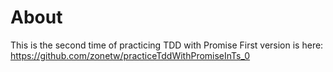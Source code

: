 # About
This is the second time of practicing TDD with Promise
First version is here: https://github.com/zonetw/practiceTddWithPromiseInTs_0
